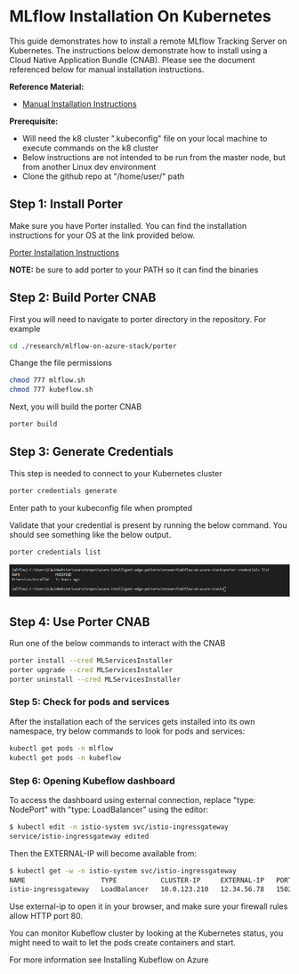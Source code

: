 # MLflow Installation On Kubernetes

This guide demonstrates how to install a remote MLflow Tracking Server on Kubernetes. The instructions below demonstrate how to install using a Cloud Native Application Bundle (CNAB). Please see the document referenced below for manual installation instructions.

**Reference Material:**
- [Manual Installation Instructions](./docs/manual_installation.md)

**Prerequisite:**
- Will need the k8 cluster ".kubeconfig" file on your local machine to execute commands on the k8 cluster 
- Below instructions are not intended to be run from the master node, but from another Linux dev environment
- Clone the github repo at "/home/user/" path

## Step 1: Install Porter
Make sure you have Porter installed. You can find the installation instructions for your OS at the link provided below.

[Porter Installation Instructions](https://porter.sh/install/)

**NOTE:** be sure to add porter to your PATH so it can find the binaries


## Step 2: Build Porter CNAB
First you will need to navigate to porter directory in the repository. For example 

```sh
cd ./research/mlflow-on-azure-stack/porter
```
Change the file permissions

```sh
chmod 777 mlflow.sh
chmod 777 kubeflow.sh
```
Next, you will build the porter CNAB

```sh
porter build
```

## Step 3: Generate Credentials 
This step is needed to connect to your Kubernetes cluster

```sh
porter credentials generate 
```
Enter path to your kubeconfig file when prompted

Validate that your credential is present by running the below command. You should see something like the below output.
```sh
porter credentials list
```

![List Porter Credentials](./docs/img/porter-credentials-validate.png)


## Step 4: Use Porter CNAB
Run one of the below commands to interact with the CNAB

```sh
porter install --cred MLServicesInstaller
porter upgrade --cred MLServicesInstaller
porter uninstall --cred MLServicesInstaller
```
### Step 5: Check for pods and services
After the installation each of the services gets installed into its own namespace, try below commands to look for pods and services:

```sh
kubectl get pods -n mlflow
kubectl get pods -n kubeflow
```
### Step 6: Opening Kubeflow dashboard
To access the dashboard using external connection, replace "type: NodePort" with "type: LoadBalancer" using the editor:

```sh
$ kubectl edit -n istio-system svc/istio-ingressgateway
service/istio-ingressgateway edited
```
Then the EXTERNAL-IP will become available from:

```sh
$ kubectl get -w -n istio-system svc/istio-ingressgateway
NAME                   TYPE           CLUSTER-IP     EXTERNAL-IP   PORT(S)                          AGE
istio-ingressgateway   LoadBalancer   10.0.123.210   12.34.56.78   15020:30397/TCP,80:31380/TCP,..  7m27s
```
Use external-ip to open it in your browser, and make sure your firewall rules allow HTTP port 80.

You can monitor Kubeflow cluster by looking at the Kubernetes status, you might need to wait to let the pods create containers and start.

For more information see Installing Kubeflow on Azure
